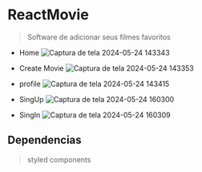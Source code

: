 # ReactMovie
> Software de adicionar seus filmes favoritos

- Home
![Captura de tela 2024-05-24 143343](https://github.com/GabrielVRM/MovieFont/assets/95998556/777142db-f36b-4503-9d09-5c3f352152ae)

- Create Movie
![Captura de tela 2024-05-24 143353](https://github.com/GabrielVRM/MovieFont/assets/95998556/5f470bd4-c83a-49f2-beb6-2228911d8dd9)

- profile
![Captura de tela 2024-05-24 143415](https://github.com/GabrielVRM/MovieFont/assets/95998556/1d52b9f5-980c-4879-a450-3196ff8989aa)

- SingUp
![Captura de tela 2024-05-24 160300](https://github.com/GabrielVRM/MovieFont/assets/95998556/1320095e-7d2e-404b-9692-72d5c21725d1)

- SingIn
![Captura de tela 2024-05-24 160309](https://github.com/GabrielVRM/MovieFont/assets/95998556/b1bd70eb-aad5-49d7-9b46-11f087cea7d3)



## Dependencias
> styled components
 
